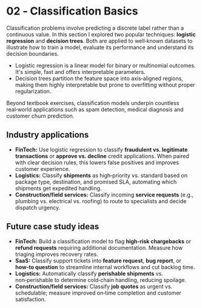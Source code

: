 # 02 ‑ Classification Basics

Classification problems involve predicting a discrete label rather than a continuous value.  In this section I explored two popular techniques: **logistic regression** and **decision trees**.  Both are applied to well‑known datasets to illustrate how to train a model, evaluate its performance and understand its decision boundaries.

* Logistic regression is a linear model for binary or multinomial outcomes.  It's simple, fast and offers interpretable parameters.
* Decision trees partition the feature space into axis‑aligned regions, making them highly interpretable but prone to overfitting without proper regularization.

Beyond textbook exercises, classification models underpin countless real‑world applications such as spam detection, medical diagnosis and customer churn prediction.

## Industry applications

* **FinTech:** Use logistic regression to classify **fraudulent vs. legitimate transactions** or **approve vs. decline** credit applications. When paired with clear decision rules, this lowers false positives and improves customer experience.  
* **Logistics:** Classify **shipments** as high‑priority vs. standard based on package type, destination, and promised SLA, automating which shipments get expedited handling.  
* **Construction/field services:** Classify incoming **service requests** (e.g., plumbing vs. electrical vs. roofing) to route to specialists and decide dispatch urgency.

## Future case study ideas

* **FinTech:** Build a classification model to flag **high‑risk chargebacks** or **refund requests** requiring additional documentation. Measure how triaging improves recovery rates.  
* **SaaS:** Classify support tickets into **feature request**, **bug report**, or **how‑to question** to streamline internal workflows and cut backlog time.  
* **Logistics:** Automatically classify **perishable shipments** vs. non‑perishable to determine cold‑chain handling, reducing spoilage.  
* **Construction/field services:** Classify **job quotes** as urgent vs. schedulable; measure improved on‑time completion and customer satisfaction.

